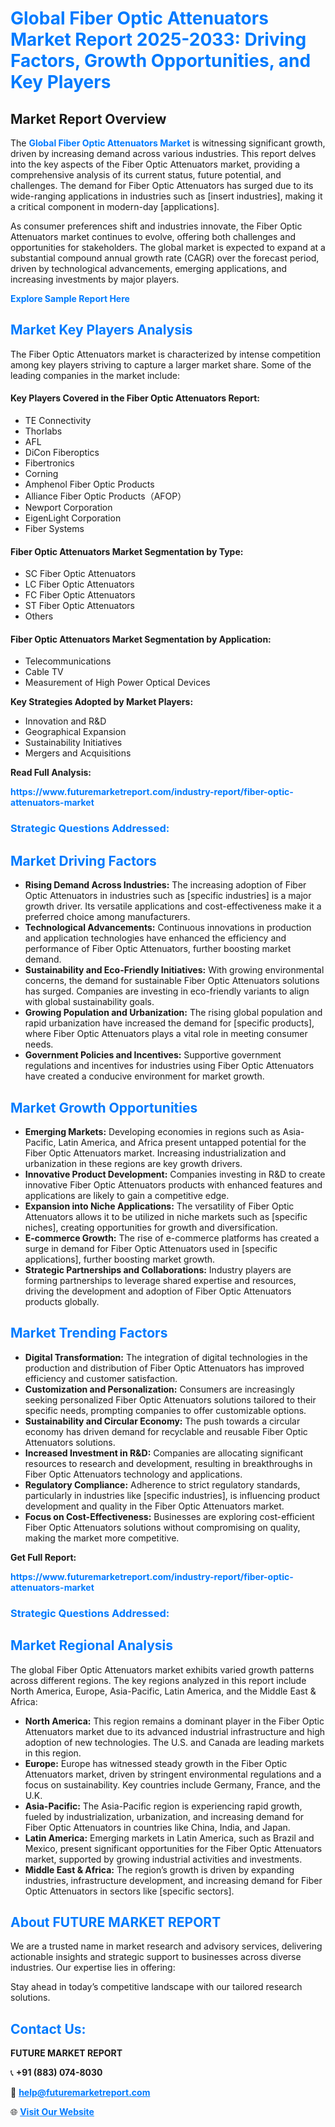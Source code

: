 <h1 style="color: #007BFF;">Global Fiber Optic Attenuators Market Report 2025-2033: Driving Factors, Growth Opportunities, and Key Players</h1>

<section id="overview">
<h2>Market Report Overview</h2>
<p>The <a href="https://www.futuremarketreport.com/industry-report/fiber-optic-attenuators-market" style="color: #007BFF; text-decoration: none;"><strong>Global Fiber Optic Attenuators Market</strong></a> is witnessing significant growth, driven by increasing demand across various industries. This report delves into the key aspects of the Fiber Optic Attenuators market, providing a comprehensive analysis of its current status, future potential, and challenges. The demand for Fiber Optic Attenuators has surged due to its wide-ranging applications in industries such as [insert industries], making it a critical component in modern-day [applications].</p>
<p>As consumer preferences shift and industries innovate, the Fiber Optic Attenuators market continues to evolve, offering both challenges and opportunities for stakeholders. The global market is expected to expand at a substantial compound annual growth rate (CAGR) over the forecast period, driven by technological advancements, emerging applications, and increasing investments by major players.</p>
</section>

<section id="overview">
<p><a href="https://www.futuremarketreport.com/request-sample/reportId=82475" style="color: #007BFF; text-decoration: none;"><strong>Explore Sample Report Here</strong></a></p>
</section>

<section id="key-players">
<h2 style="color: #007BFF;">Market Key Players Analysis</h2>
<p>The Fiber Optic Attenuators market is characterized by intense competition among key players striving to capture a larger market share. Some of the leading companies in the market include:</p>
<h4>Key Players Covered in the Fiber Optic Attenuators Report:</h4>
<ul><li>TE Connectivity</li><li>Thorlabs</li><li>AFL</li><li>DiCon Fiberoptics</li><li>Fibertronics</li><li>Corning</li><li>Amphenol Fiber Optic Products</li><li>Alliance Fiber Optic Products（AFOP）</li><li>Newport Corporation</li><li>EigenLight Corporation</li><li>Fiber Systems</li></ul>
<h4>Fiber Optic Attenuators Market Segmentation by Type:</h4>
<ul><li>SC Fiber Optic Attenuators</li><li>LC Fiber Optic Attenuators</li><li>FC Fiber Optic Attenuators</li><li>ST Fiber Optic Attenuators</li><li>Others</li></ul>

<h4>Fiber Optic Attenuators Market Segmentation by Application:</h4>
<ul><li>Telecommunications</li><li>Cable TV</li><li>Measurement of High Power Optical Devices</li></ul>
<p><strong>Key Strategies Adopted by Market Players:</strong></p>
<ul>
<li>Innovation and R&D</li>
<li>Geographical Expansion</li>
<li>Sustainability Initiatives</li>
<li>Mergers and Acquisitions</li>
</ul>
</section>

<section>
<p><strong>Read Full Analysis: </strong></p><a href="https://www.futuremarketreport.com/industry-report/fiber-optic-attenuators-market" style="color: #007BFF; text-decoration: none;"><strong>https://www.futuremarketreport.com/industry-report/fiber-optic-attenuators-market</strong></a>
<h3 style="color: #007BFF;">Strategic Questions Addressed:</h3>
</section>

<section id="driving-factors">
<h2 style="color: #007BFF;">Market Driving Factors</h2>
<ul>
<li><strong>Rising Demand Across Industries:</strong> The increasing adoption of Fiber Optic Attenuators in industries such as [specific industries] is a major growth driver. Its versatile applications and cost-effectiveness make it a preferred choice among manufacturers.</li>
<li><strong>Technological Advancements:</strong> Continuous innovations in production and application technologies have enhanced the efficiency and performance of Fiber Optic Attenuators, further boosting market demand.</li>
<li><strong>Sustainability and Eco-Friendly Initiatives:</strong> With growing environmental concerns, the demand for sustainable Fiber Optic Attenuators solutions has surged. Companies are investing in eco-friendly variants to align with global sustainability goals.</li>
<li><strong>Growing Population and Urbanization:</strong> The rising global population and rapid urbanization have increased the demand for [specific products], where Fiber Optic Attenuators plays a vital role in meeting consumer needs.</li>
<li><strong>Government Policies and Incentives:</strong> Supportive government regulations and incentives for industries using Fiber Optic Attenuators have created a conducive environment for market growth.</li>
</ul>
</section>

<section id="growth-opportunities">
<h2 style="color: #007BFF;">Market Growth Opportunities</h2>
<ul>
<li><strong>Emerging Markets:</strong> Developing economies in regions such as Asia-Pacific, Latin America, and Africa present untapped potential for the Fiber Optic Attenuators market. Increasing industrialization and urbanization in these regions are key growth drivers.</li>
<li><strong>Innovative Product Development:</strong> Companies investing in R&D to create innovative Fiber Optic Attenuators products with enhanced features and applications are likely to gain a competitive edge.</li>
<li><strong>Expansion into Niche Applications:</strong> The versatility of Fiber Optic Attenuators allows it to be utilized in niche markets such as [specific niches], creating opportunities for growth and diversification.</li>
<li><strong>E-commerce Growth:</strong> The rise of e-commerce platforms has created a surge in demand for Fiber Optic Attenuators used in [specific applications], further boosting market growth.</li>
<li><strong>Strategic Partnerships and Collaborations:</strong> Industry players are forming partnerships to leverage shared expertise and resources, driving the development and adoption of Fiber Optic Attenuators products globally.</li>
</ul>
</section>

<section id="trending-factors">
<h2 style="color: #007BFF;">Market Trending Factors</h2>
<ul>
<li><strong>Digital Transformation:</strong> The integration of digital technologies in the production and distribution of Fiber Optic Attenuators has improved efficiency and customer satisfaction.</li>
<li><strong>Customization and Personalization:</strong> Consumers are increasingly seeking personalized Fiber Optic Attenuators solutions tailored to their specific needs, prompting companies to offer customizable options.</li>
<li><strong>Sustainability and Circular Economy:</strong> The push towards a circular economy has driven demand for recyclable and reusable Fiber Optic Attenuators solutions.</li>
<li><strong>Increased Investment in R&D:</strong> Companies are allocating significant resources to research and development, resulting in breakthroughs in Fiber Optic Attenuators technology and applications.</li>
<li><strong>Regulatory Compliance:</strong> Adherence to strict regulatory standards, particularly in industries like [specific industries], is influencing product development and quality in the Fiber Optic Attenuators market.</li>
<li><strong>Focus on Cost-Effectiveness:</strong> Businesses are exploring cost-efficient Fiber Optic Attenuators solutions without compromising on quality, making the market more competitive.</li>
</ul>
</section>

<section>
<p><strong>Get Full Report: </strong></p><a href="https://www.futuremarketreport.com/industry-report/fiber-optic-attenuators-market" style="color: #007BFF; text-decoration: none;"><strong>https://www.futuremarketreport.com/industry-report/fiber-optic-attenuators-market</strong></a>
<h3 style="color: #007BFF;">Strategic Questions Addressed:</h3>
</section>


<section id="regional-analysis">
<h2 style="color: #007BFF;">Market Regional Analysis</h2>
<p>The global Fiber Optic Attenuators market exhibits varied growth patterns across different regions. The key regions analyzed in this report include North America, Europe, Asia-Pacific, Latin America, and the Middle East & Africa:</p>
<ul>
<li><strong>North America:</strong> This region remains a dominant player in the Fiber Optic Attenuators market due to its advanced industrial infrastructure and high adoption of new technologies. The U.S. and Canada are leading markets in this region.</li>
<li><strong>Europe:</strong> Europe has witnessed steady growth in the Fiber Optic Attenuators market, driven by stringent environmental regulations and a focus on sustainability. Key countries include Germany, France, and the U.K.</li>
<li><strong>Asia-Pacific:</strong> The Asia-Pacific region is experiencing rapid growth, fueled by industrialization, urbanization, and increasing demand for Fiber Optic Attenuators in countries like China, India, and Japan.</li>
<li><strong>Latin America:</strong> Emerging markets in Latin America, such as Brazil and Mexico, present significant opportunities for the Fiber Optic Attenuators market, supported by growing industrial activities and investments.</li>
<li><strong>Middle East & Africa:</strong> The region’s growth is driven by expanding industries, infrastructure development, and increasing demand for Fiber Optic Attenuators in sectors like [specific sectors].</li>
</ul>
</section>

<footer>
<h2 style="color: #007BFF;">About FUTURE MARKET REPORT</h2>
<p>We are a trusted name in market research and advisory services, delivering actionable insights and strategic support to businesses across diverse industries. Our expertise lies in offering:</p>

<p>Stay ahead in today’s competitive landscape with our tailored research solutions.</p>

<h2 style="color: #007BFF;">Contact Us:</h2>
<p><strong>FUTURE MARKET REPORT</strong></p>
<p>📞 <strong>+91 (883) 074-8030</strong></p>
<p>📧 <strong><a href="mailto:help@futuremarketreport.com" style="color: #007BFF;">help@futuremarketreport.com</a></strong></p>
<p>🌐 <strong><a href="https://www.futuremarketreport.com/" style="color: #007BFF;">Visit Our Website</a></strong></p>
</footer>